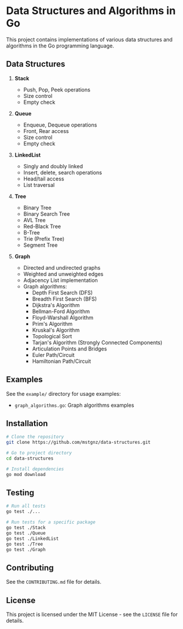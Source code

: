 # Data Structures and Algorithms in Go

This project contains implementations of various data structures and algorithms in the Go programming language.

## Data Structures

1. **Stack**
   - Push, Pop, Peek operations
   - Size control
   - Empty check

2. **Queue**
   - Enqueue, Dequeue operations
   - Front, Rear access
   - Size control
   - Empty check

3. **LinkedList**
   - Singly and doubly linked
   - Insert, delete, search operations
   - Head/tail access
   - List traversal

4. **Tree**
   - Binary Tree
   - Binary Search Tree
   - AVL Tree
   - Red-Black Tree
   - B-Tree
   - Trie (Prefix Tree)
   - Segment Tree

5. **Graph**
   - Directed and undirected graphs
   - Weighted and unweighted edges
   - Adjacency List implementation
   - Graph algorithms:
     - Depth First Search (DFS)
     - Breadth First Search (BFS)
     - Dijkstra's Algorithm
     - Bellman-Ford Algorithm
     - Floyd-Warshall Algorithm
     - Prim's Algorithm
     - Kruskal's Algorithm
     - Topological Sort
     - Tarjan's Algorithm (Strongly Connected Components)
     - Articulation Points and Bridges
     - Euler Path/Circuit
     - Hamiltonian Path/Circuit

## Examples

See the `example/` directory for usage examples:

- `graph_algorithms.go`: Graph algorithms examples

## Installation

```bash
# Clone the repository
git clone https://github.com/mstgnz/data-structures.git

# Go to project directory
cd data-structures

# Install dependencies
go mod download
```

## Testing

```bash
# Run all tests
go test ./...

# Run tests for a specific package
go test ./Stack
go test ./Queue
go test ./LinkedList
go test ./Tree
go test ./Graph
```

## Contributing

See the `CONTRIBUTING.md` file for details.

## License

This project is licensed under the MIT License - see the `LICENSE` file for details.
